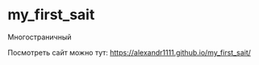 # my_first_sait
Многостраничный

Посмотреть сайт можно тут:
https://alexandr1111.github.io/my_first_sait/
